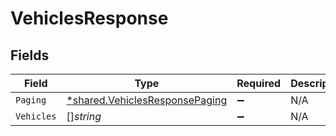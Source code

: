# VehiclesResponse


## Fields

| Field                                                                                  | Type                                                                                   | Required                                                                               | Description                                                                            |
| -------------------------------------------------------------------------------------- | -------------------------------------------------------------------------------------- | -------------------------------------------------------------------------------------- | -------------------------------------------------------------------------------------- |
| `Paging`                                                                               | [*shared.VehiclesResponsePaging](../../../pkg/models/shared/vehiclesresponsepaging.md) | :heavy_minus_sign:                                                                     | N/A                                                                                    |
| `Vehicles`                                                                             | []*string*                                                                             | :heavy_minus_sign:                                                                     | N/A                                                                                    |